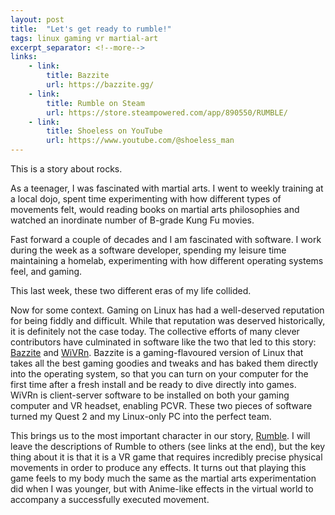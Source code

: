 ```yaml
---
layout: post
title:  "Let's get ready to rumble!"
tags: linux gaming vr martial-art
excerpt_separator: <!--more-->
links:
    - link:
        title: Bazzite
        url: https://bazzite.gg/
    - link:
        title: Rumble on Steam
        url: https://store.steampowered.com/app/890550/RUMBLE/
    - link:
        title: Shoeless on YouTube
        url: https://www.youtube.com/@shoeless_man
---
```


This is a story about rocks.

<!--more-->

As a teenager, I was fascinated with martial arts. I went to weekly training at a local dojo, spent time experimenting with how different types of movements felt, would reading books on martial arts philosophies and watched an inordinate number of B-grade Kung Fu movies.

Fast forward a couple of decades and I am fascinated with software. I work during the week as a software developer, spending my leisure time maintaining a homelab, experimenting with how different operating systems feel, and gaming.

This last week, these two different eras of my life collided.

Now for some context. Gaming on Linux has had a well-deserved reputation for being fiddly and difficult. While that reputation was deserved historically, it is definitely not the case today. The collective efforts of many clever contributors have culminated in software like the two that led to this story: [Bazzite](https://bazzite.gg/) and [WiVRn](https://wivrn.github.io/). Bazzite is a gaming-flavoured version of Linux that takes all the best gaming goodies and tweaks and has baked them directly into the operating system, so that you can turn on your computer for the first time after a fresh install and be ready to dive directly into games. WiVRn is client-server software to be installed on both your gaming computer and VR headset, enabling PCVR. These two pieces of software turned my Quest 2 and my Linux-only PC into the perfect team.

This brings us to the most important character in our story, [Rumble](https://store.steampowered.com/app/890550/RUMBLE/). I will leave the descriptions of Rumble to others (see links at the end), but the key thing about it is that it is a VR game that requires incredibly precise physical movements in order to produce any effects. It turns out that playing this game feels to my body much the same as the martial arts experimentation did when I was younger, but with Anime-like effects in the virtual world to accompany a successfully executed movement. 